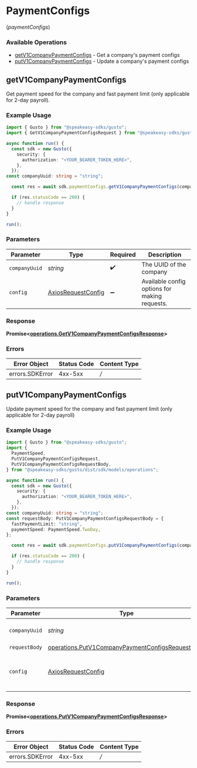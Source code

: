 # PaymentConfigs
(*paymentConfigs*)

### Available Operations

* [getV1CompanyPaymentConfigs](#getv1companypaymentconfigs) - Get a company's payment configs
* [putV1CompanyPaymentConfigs](#putv1companypaymentconfigs) - Update a company's payment configs

## getV1CompanyPaymentConfigs

Get payment speed for the company and fast payment limit (only applicable for 2-day payroll).

### Example Usage

```typescript
import { Gusto } from "@speakeasy-sdks/gusto";
import { GetV1CompanyPaymentConfigsRequest } from "@speakeasy-sdks/gusto/dist/sdk/models/operations";

async function run() {
  const sdk = new Gusto({
    security: {
      authorization: "<YOUR_BEARER_TOKEN_HERE>",
    },
  });
const companyUuid: string = "string";

  const res = await sdk.paymentConfigs.getV1CompanyPaymentConfigs(companyUuid);

  if (res.statusCode == 200) {
    // handle response
  }
}

run();
```

### Parameters

| Parameter                                                    | Type                                                         | Required                                                     | Description                                                  |
| ------------------------------------------------------------ | ------------------------------------------------------------ | ------------------------------------------------------------ | ------------------------------------------------------------ |
| `companyUuid`                                                | *string*                                                     | :heavy_check_mark:                                           | The UUID of the company                                      |
| `config`                                                     | [AxiosRequestConfig](https://axios-http.com/docs/req_config) | :heavy_minus_sign:                                           | Available config options for making requests.                |


### Response

**Promise<[operations.GetV1CompanyPaymentConfigsResponse](../../sdk/models/operations/getv1companypaymentconfigsresponse.md)>**
### Errors

| Error Object    | Status Code     | Content Type    |
| --------------- | --------------- | --------------- |
| errors.SDKError | 4xx-5xx         | */*             |

## putV1CompanyPaymentConfigs

Update payment speed for the company and fast payment limit (only applicable for 2-day payroll)

### Example Usage

```typescript
import { Gusto } from "@speakeasy-sdks/gusto";
import {
  PaymentSpeed,
  PutV1CompanyPaymentConfigsRequest,
  PutV1CompanyPaymentConfigsRequestBody,
} from "@speakeasy-sdks/gusto/dist/sdk/models/operations";

async function run() {
  const sdk = new Gusto({
    security: {
      authorization: "<YOUR_BEARER_TOKEN_HERE>",
    },
  });
const companyUuid: string = "string";
const requestBody: PutV1CompanyPaymentConfigsRequestBody = {
  fastPaymentLimit: "string",
  paymentSpeed: PaymentSpeed.TwoDay,
};

  const res = await sdk.paymentConfigs.putV1CompanyPaymentConfigs(companyUuid, requestBody);

  if (res.statusCode == 200) {
    // handle response
  }
}

run();
```

### Parameters

| Parameter                                                                                                                | Type                                                                                                                     | Required                                                                                                                 | Description                                                                                                              |
| ------------------------------------------------------------------------------------------------------------------------ | ------------------------------------------------------------------------------------------------------------------------ | ------------------------------------------------------------------------------------------------------------------------ | ------------------------------------------------------------------------------------------------------------------------ |
| `companyUuid`                                                                                                            | *string*                                                                                                                 | :heavy_check_mark:                                                                                                       | The UUID of the company                                                                                                  |
| `requestBody`                                                                                                            | [operations.PutV1CompanyPaymentConfigsRequestBody](../../sdk/models/operations/putv1companypaymentconfigsrequestbody.md) | :heavy_minus_sign:                                                                                                       | N/A                                                                                                                      |
| `config`                                                                                                                 | [AxiosRequestConfig](https://axios-http.com/docs/req_config)                                                             | :heavy_minus_sign:                                                                                                       | Available config options for making requests.                                                                            |


### Response

**Promise<[operations.PutV1CompanyPaymentConfigsResponse](../../sdk/models/operations/putv1companypaymentconfigsresponse.md)>**
### Errors

| Error Object    | Status Code     | Content Type    |
| --------------- | --------------- | --------------- |
| errors.SDKError | 4xx-5xx         | */*             |
